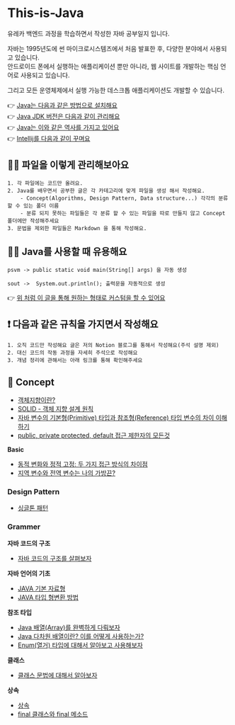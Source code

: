 # This-is-Java
유레카 백엔드 과정을 학습하면서 작성한 자바 공부일지 입니다.

자바는 1995년도에 썬 마이크로시스템즈에서 처음 발표한 후, 다양한 분야에서 사용되고 있습니다.  
안드로이드 폰에서 실행하는 애플리케이션 뿐만 아니라, 웹 사이트를 개발하는 핵심 언어로 사용되고 있습니다.

그리고 모든 운영체제에서 실행 가능한 데스크톱 애플리케이션도 개발할 수 있습니다.

👉 <a href="https://youtu.be/LbpLDU35BJU?si=aa8OOffluIa9VmEi">Java는 다음과 같은 방법으로 설치해요</a>  
👉 <a href="https://yuchan-log.notion.site/SDK-manager-SDKMAN-JAVA-e7ce35383cc84ab5b61ce9c19d4c4f2b?pvs=4">Java JDK 버전은 다음과 같이 관리해요</a>  
👉 <a href="https://jhyonhyon.tistory.com/15">Java는 이와 같은 역사를 가지고 있어요</a>  
👉 <a href="https://velog.io/@joshuara7235/IntelliJ-스마트하게-사용하기-Plugins-추천">Intellij를 다음과 같이 꾸며요</a>

## 🙋🏻 파일을 이렇게 관리해보아요 
```
1. 각 파일에는 코드만 올려요.
2. Java를 배우면서 공부한 글은 각 카테고리에 맞게 파일을 생성 해서 작성해요. 
    - Concept(Algorithms, Design Pattern, Data structure...) 각각의 분류할 수 있는 폴더 이름
    - 분류 되지 못하는 파일들은 각 분류 할 수 있는 파일을 따로 만들지 않고 Concept 폴더에만 작성해주세요
3. 문법을 제외한 파일들은 Markdown 을 통해 작성해요.
```

## 🙋🏻 Java를 사용할 때 유용해요
```
psvm -> public static void main(String[] args) 을 자동 생성

sout ->  System.out.println(); 출력문을 자동적으로 생성
```

👉 <a href="https://iiaii.tistory.com/m/10">위 처럼 이 글을 통해 원하는 형태로 커스텀을 할 수 있어요</a>

## ❗️ 다음과 같은 규칙을 가지면서 작성해요
```
1. 오직 코드만 작성해요 글은 저의 Notion 블로그를 통해서 작성해요(주석 설명 제외)
2. 대신 코드의 작동 과정을 자세히 주석으로 작성해요
3. 개념 정리에 관해서는 아래 링크를 통해 확인해주세요
```

## 📝 Concept
- <a href="https://yuchan-log.notion.site/OOP-5fd3849e85f7422185103692cb80a64f?pvs=4">객체지향이란?</a>
- <a href="https://yuchan-log.notion.site/SOLID-ff3e9b0fe6294ef2995a615466e02562?pvs=4">SOLID - 객체 지향 설계 원칙</a>
- <a href="https://yuchan-log.notion.site/Primitive-Type-Reference-Type-453804468b414670b34b5c1670bdd9de?pvs=4">자바 변수의 기본형(Primitive) 타입과 참조형(Reference) 타입 변수의 차이 이해하기</a>
- <a href="https://yuchan-log.notion.site/public-private-protected-default-07480506910b404dad16762abb86629b?pvs=4">public, private protected, default 접근 제한자의 모든것</a>

**Basic**
- <a href="https://yuchan-log.notion.site/6ed0333e7dca4244822c86bb70bd9c92?pvs=4">동적 변화와 정적 고정: 두 가지 접근 방식의 차이점</a>
- <a href="https://yuchan-log.notion.site/c02d103c51944260a308f2c0b650af95?pvs=4">지역 변수와 전역 변수는 나의 가방끈?</a>


### Design Pattern
- <a href="">싱글톤 패턴</a>

### Grammer
**자바 코드의 구조**
- <a href="https://yuchan-log.notion.site/cd654a57acb9466a9018fd10a69fdb8c?pvs=4">자바 코드의 구조를 살펴보자</a>

**자바 언어의 기초**
- <a href="https://yuchan-log.notion.site/JAVA-b73db9789c364c55bf6f03803d10dae3?pvs=4">JAVA 기본 자료형</a>
- <a href="https://yuchan-log.notion.site/JAVA-8b4382dc7a4f4081b66637c325795e7a?pvs=4">JAVA 타입 형변환 방법</a>

**참조 타입**
- <a href="https://yuchan-log.notion.site/Java-Array-96e4321e4ae84194ad81fadedff4d28b?pvs=4">Java 배열(Array)를 완벽하게 다뤄보자</a>
- <a href="https://yuchan-log.notion.site/Java-e8d716f49dde4f94b66795b21c576927?pvs=4">Java 다차원 배열이란? 이를 어떻게 사용하는가?</a>
- <a href="https://yuchan-log.notion.site/Enum-6cde5748203549a88a6fce02d1fcb7d3?pvs=4">Enum(열거) 타입에 대해서 알아보고 사용해보자</a>

**클래스**
- <a href="https://yuchan-log.notion.site/da9207cb899e46babe8cc50b074f7747?pvs=4">클래스 문법에 대해서 알아보자</a>

**상속**
- <a href="https://yuchan-log.notion.site/85c4d74d1c894723b0daadfadc7c589d?pvs=4">상속</a>
- <a href="https://yuchan-log.notion.site/final-final-cf336c9701cc44bfa60758f037ac3308?pvs=4">final 클래스와 final 메소드</a>
